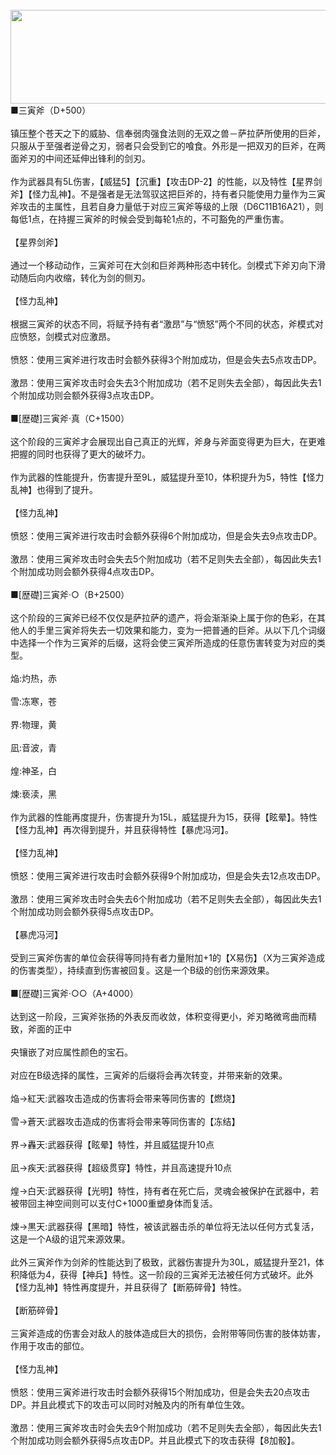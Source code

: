 <title>三寅斧</title>
<meta name="GENERATOR" content="WinCHM">
<meta http-equiv="Content-Type" content="text/html; charset=gb2312">
<br><img src="images/三寅斧.png" height="150" width="600"/>
<br>■三寅斧（D+500）
<br>
<br>镇压整个苍天之下的威胁、信奉弱肉强食法则的无双之兽－萨拉萨所使用的巨斧，只服从于至强者逆骨之刃，弱者只会受到它的喰食。外形是一把双刃的巨斧，在两面斧刃的中间还延伸出锋利的剑刃。
<br>
<br>作为武器具有5L伤害，【威猛5】【沉重】【攻击DP-2】的性能，以及特性【星界剑斧】【怪力乱神】。不是强者是无法驾驭这把巨斧的，持有者只能使用力量作为三寅斧攻击的主属性，且若自身力量低于对应三寅斧等级的上限（D6C11B16A21），则每低1点，在持握三寅斧的时候会受到每轮1点的，不可豁免的严重伤害。
<br>
<br>【星界剑斧】
<br>
<br>通过一个移动动作，三寅斧可在大剑和巨斧两种形态中转化。剑模式下斧刃向下滑动随后向内收缩，转化为剑的侧刃。
<br>
<br>【怪力乱神】
<br>
<br>根据三寅斧的状态不同，将赋予持有者“激昂”与“愤怒”两个不同的状态，斧模式对应愤怒，剑模式对应激昂。
<br>
<br>愤怒：使用三寅斧进行攻击时会额外获得3个附加成功，但是会失去5点攻击DP。
<br>
<br>激昂：使用三寅斧攻击时会失去3个附加成功（若不足则失去全部），每因此失去1个附加成功则会额外获得3点攻击DP。
<br>
<br>■[歴礎]三寅斧·真（C+1500）
<br>
<br>这个阶段的三寅斧才会展现出自己真正的光辉，斧身与斧面变得更为巨大，在更难把握的同时也获得了更大的破坏力。
<br>
<br>作为武器的性能提升，伤害提升至9L，威猛提升至10，体积提升为5，特性【怪力乱神】也得到了提升。
<br>
<br>【怪力乱神】
<br>
<br>愤怒：使用三寅斧进行攻击时会额外获得6个附加成功，但是会失去9点攻击DP。
<br>
<br>激昂：使用三寅斧攻击时会失去5个附加成功（若不足则失去全部），每因此失去1个附加成功则会额外获得4点攻击DP。
<br>
<br>■[歴礎]三寅斧·○（B+2500）
<br>
<br>这个阶段的三寅斧已经不仅仅是萨拉萨的遗产，将会渐渐染上属于你的色彩，在其他人的手里三寅斧将失去一切效果和能力，变为一把普通的巨斧。从以下几个词缀中选择一个作为三寅斧的后缀，这将会使三寅斧所造成的任意伤害转变为对应的类型。
<br>
<br>焔:灼热，赤
<br>
<br>雪:冻寒，苍
<br>
<br>界:物理，黄
<br>
<br>凪:音波，青
<br>
<br>煌:神圣，白
<br>
<br>煉:亵渎，黑
<br>
<br>作为武器的性能再度提升，伤害提升为15L，威猛提升为15，获得【眩晕】。特性【怪力乱神】再次得到提升，并且获得特性【暴虎冯河】。
<br>
<br>【怪力乱神】
<br>
<br>愤怒：使用三寅斧进行攻击时会额外获得9个附加成功，但是会失去12点攻击DP。
<br>
<br>激昂：使用三寅斧攻击时会失去6个附加成功（若不足则失去全部），每因此失去1个附加成功则会额外获得5点攻击DP。
<br>
<br>【暴虎冯河】
<br>
<br>受到三寅斧伤害的单位会获得等同持有者力量附加+1的【X易伤】（X为三寅斧造成的伤害类型），持续直到伤害被回复。这是一个B级的创伤来源效果。
<br>
<br>■[歴礎]三寅斧·○○（A+4000）
<br>
<br>达到这一阶段，三寅斧张扬的外表反而收敛，体积变得更小，斧刃略微弯曲而精致，斧面的正中
<br>
<br>央镶嵌了对应属性颜色的宝石。
<br>
<br>对应在B级选择的属性，三寅斧的后缀将会再次转变，并带来新的效果。
<br>
<br>焔→紅天:武器攻击造成的伤害将会带来等同伤害的【燃烧】
<br>
<br>雪→蒼天:武器攻击造成的伤害将会带来等同伤害的【冻结】
<br>
<br>界→轟天:武器获得【眩晕】特性，并且威猛提升10点
<br>
<br>凪→疾天:武器获得【超级贯穿】特性，并且高速提升10点
<br>
<br>煌→白天:武器获得【光明】特性，持有者在死亡后，灵魂会被保护在武器中，若被带回主神空间则可以支付C+1000重塑身体而复活。
<br>
<br>煉→黒天:武器获得【黑暗】特性，被该武器击杀的单位将无法以任何方式复活，这是一个A级的诅咒来源效果。
<br>
<br>此外三寅斧作为剑斧的性能达到了极致，武器伤害提升为30L，威猛提升至21，体积降低为4，获得【神兵】特性。这一阶段的三寅斧无法被任何方式破坏。此外【怪力乱神】特性再度提升，并且获得了【断筋碎骨】特性。
<br>
<br>【断筋碎骨】
<br>
<br>三寅斧造成的伤害会对敌人的肢体造成巨大的损伤，会附带等同伤害的肢体妨害，作用于攻击的部位。
<br>
<br>【怪力乱神】
<br>
<br>愤怒：使用三寅斧进行攻击时会额外获得15个附加成功，但是会失去20点攻击DP。并且此模式下的攻击可以同时对触及内的所有单位生效。
<br>
<br>激昂：使用三寅斧攻击时会失去9个附加成功（若不足则失去全部），每因此失去1个附加成功则会额外获得5点攻击DP。并且此模式下的攻击获得【8加骰】。
<br>
<br>
<br>
<br>